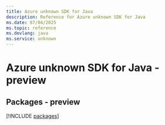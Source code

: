 ```yaml
---
title: Azure unknown SDK for Java
description: Reference for Azure unknown SDK for Java
ms.date: 07/04/2025
ms.topic: reference
ms.devlang: java
ms.service: unknown
---
```

# Azure unknown SDK for Java - preview
## Packages - preview
[!INCLUDE [packages](unknown-index.md)]